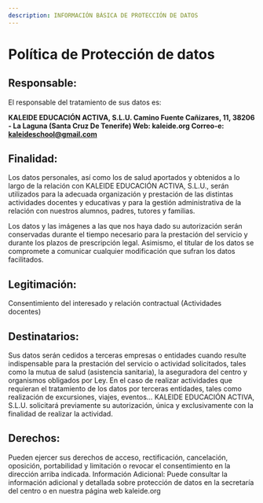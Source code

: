 ```yaml
---
description: INFORMACIÓN BÁSICA DE PROTECCIÓN DE DATOS
---
```


# Política de Protección de datos

## Responsable: 

El responsable del tratamiento de sus datos es:

**KALEIDE EDUCACIÓN ACTIVA, S.L.U. Camino Fuente Cañizares, 11, 38206 - La Laguna \(Santa Cruz De Tenerife\) Web: kaleide.org Correo-e: kaleideschool@gmail.com**

## Finalidad: 

Los datos personales, así como los de salud aportados y obtenidos a lo largo de la relación con KALEIDE EDUCACIÓN ACTIVA, S.L.U., serán utilizados para la adecuada organización y prestación de las distintas actividades docentes y educativas y para la gestión administrativa de la relación con nuestros alumnos, padres, tutores y familias.

Los datos y las imágenes a las que nos haya dado su autorización serán conservadas durante el tiempo necesario para la prestación del servicio y durante los plazos de prescripción legal. Asimismo, el titular de los datos se compromete a comunicar cualquier modificación que sufran los datos facilitados.

## Legitimación: 

Consentimiento del interesado y relación contractual \(Actividades docentes\)

## Destinatarios: 

Sus datos serán cedidos a terceras empresas o entidades cuando resulte indispensable para la prestación del servicio o actividad solicitados, tales como la mutua de salud \(asistencia sanitaria\), la aseguradora del centro y organismos obligados por Ley. En el caso de realizar actividades que requieran el tratamiento de los datos por terceras entidades, tales como realización de excursiones, viajes, eventos… KALEIDE EDUCACIÓN ACTIVA, S.L.U. solicitará previamente su autorización, única y exclusivamente con la finalidad de realizar la actividad.

## Derechos: 

Pueden ejercer sus derechos de acceso, rectificación, cancelación, oposición, portabilidad y limitación o revocar el consentimiento en la dirección arriba indicada. Información Adicional: Puede consultar la información adicional y detallada sobre protección de datos en la secretaría del centro o en nuestra página web kaleide.org



